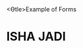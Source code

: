 <!doctype html>
<html>
<head>
<Ɵtle>Example of Forms</Ɵtle></head>
<body bg colour="pink">

<h1> ISHA JADI </h1>





</body>
</html>
